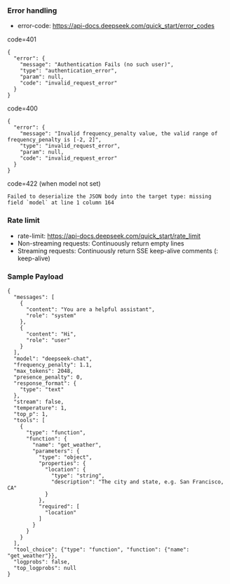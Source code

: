 ### Error handling
- error-code: https://api-docs.deepseek.com/quick_start/error_codes

code=401
```
{
  "error": {
    "message": "Authentication Fails (no such user)",
    "type": "authentication_error",
    "param": null,
    "code": "invalid_request_error"
  }
}
```

code=400
```
{
  "error": {
    "message": "Invalid frequency_penalty value, the valid range of frequency_penalty is [-2, 2]",
    "type": "invalid_request_error",
    "param": null,
    "code": "invalid_request_error"
  }
}
```

code=422 (when model not set)
```
Failed to deserialize the JSON body into the target type: missing field `model` at line 1 column 164
```

### Rate limit
- rate-limit: https://api-docs.deepseek.com/quick_start/rate_limit
- Non-streaming requests: Continuously return empty lines
- Streaming requests: Continuously return SSE keep-alive comments (: keep-alive)

### Sample Payload
```
{
  "messages": [
    {
      "content": "You are a helpful assistant",
      "role": "system"
    },
    {
      "content": "Hi",
      "role": "user"
    }
  ],
  "model": "deepseek-chat",
  "frequency_penalty": 1.1,
  "max_tokens": 2048,
  "presence_penalty": 0,
  "response_format": {
    "type": "text"
  },
  "stream": false,
  "temperature": 1,
  "top_p": 1,
  "tools": [
    {
      "type": "function",
      "function": {
        "name": "get_weather",
        "parameters": {
          "type": "object",
          "properties": {
            "location": {
              "type": "string",
              "description": "The city and state, e.g. San Francisco, CA"
            }
          },
          "required": [
            "location"
          ]
        }
      }
    }
  ],
  "tool_choice": {"type": "function", "function": {"name": "get_weather"}},
  "logprobs": false,
  "top_logprobs": null
}
```